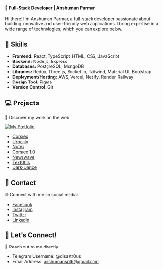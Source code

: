 #### 🚀 Full-Stack Developer | Anshuman Parmar

Hi there! I'm Anshuman Parmar, a full-stack developer passionate about building innovative and user-friendly web applications. I bring expertise in a wide range of technologies, which you can explore below.

## 🔭 Skills

- **Frontend:** React, TypeScript, HTML, CSS, JavaScript
- **Backend:** Node.js, Express
- **Databases:** PostgreSQL, MongoDB
- **Libraries:** Redux, Three.js, Socket.io, Tailwind, Material UI, Bootstrap
- **Deployment/Hosting:** AWS, Vercel, Netlify, Render, Railway
- **Design Tool:** Figma
- **Version Control:** Git

## 💻 Projects

🌟 Discover my work on the web:

[![My Portfolio](https://img.shields.io/badge/My%20Portfolio-anshumansp.netlify.app-blue?style=for-the-badge&logo=appveyor)](https://anshumansp.netlify.app)

- [Corsrex](https://corsrex.netlify.app)
- [Urbanly](https://urbanly.netlify.app)
- [Notex](https://notex.netlify.app)
- [Corsrex 1.0](https://corsrex-v1.netlify.app)
- [Newswave](https://github.com/anshumansp/NewsWave-React)
- [TextUtils](https://txtutls.netlify.app)
- [Dark-Dance](https://dark-dance-production.up.railway.app)

## 💬 Contact

🌐 Connect with me on social media:

- [Facebook](https://www.facebook.com/anshuman.parmar.129)
- [Instagram](https://www.instagram.com/anshuman_.__/)
- [Twitter](https://twitter.com/anshumansparmar)
- [LinkedIn](https://www.linkedin.com/in/anshuman-parmar-757666219/)

## 🌌 Let's Connect!

💬 Reach out to me directly:

- Telegram Username: @disastr0us
- Email Address: anshumansp16@gmail.com
